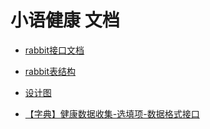 # 小语健康 文档

* [rabbit接口文档](http://note.youdao.com/share/?id=9e0e4e5b0eaec5cb1928f95957d27e81&type=note#/)

* [rabbit表结构](http://note.youdao.com/share/?id=bb762813746c00e6a96a255b2f370337&type=note#/)

* [设计图](https://app.zeplin.io/project/592a713204fea38b7bd69bb8/dashboard)

* [【字典】健康数据收集-选填项-数据格式接口](http://note.youdao.com/share/?id=09feae72d28fcca2c6c62963dbf41ac5&type=note#/)